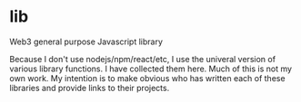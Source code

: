 # lib
Web3 general purpose Javascript library

Because I don't use nodejs/npm/react/etc, I use the univeral version of
various library functions. I have collected them here. Much of this is not my own
work. My intention is to make obvious who has written each of these
libraries and provide links to their projects.
